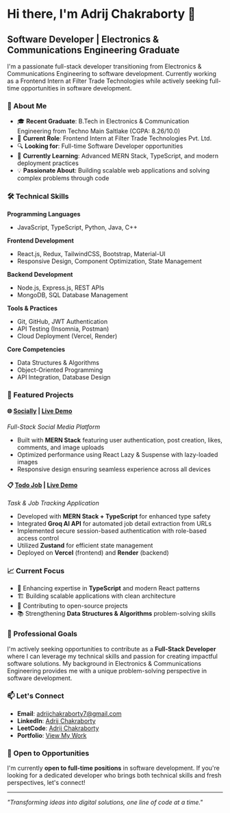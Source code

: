 # Hi there, I'm Adrij Chakraborty 👋

## Software Developer | Electronics & Communications Engineering Graduate

I'm a passionate full-stack developer transitioning from Electronics & Communications Engineering to software development. Currently working as a Frontend Intern at Filter Trade Technologies while actively seeking full-time opportunities in software development.

### 🚀 About Me

- 🎓 **Recent Graduate**: B.Tech in Electronics & Communication Engineering from Techno Main Saltlake (CGPA: 8.26/10.0)
- 💼 **Current Role**: Frontend Intern at Filter Trade Technologies Pvt. Ltd.
- 🔍 **Looking for**: Full-time Software Developer opportunities
- 🌱 **Currently Learning**: Advanced MERN Stack, TypeScript, and modern deployment practices
- 💡 **Passionate About**: Building scalable web applications and solving complex problems through code

### 🛠️ Technical Skills

**Programming Languages**
- JavaScript, TypeScript, Python, Java, C++

**Frontend Development**
- React.js, Redux, TailwindCSS, Bootstrap, Material-UI
- Responsive Design, Component Optimization, State Management

**Backend Development**
- Node.js, Express.js, REST APIs
- MongoDB, SQL Database Management

**Tools & Practices**
- Git, GitHub, JWT Authentication
- API Testing (Insomnia, Postman)
- Cloud Deployment (Vercel, Render)

**Core Competencies**
- Data Structures & Algorithms
- Object-Oriented Programming
- API Integration, Database Design

### 💼 Featured Projects

#### 🌐 [Socially](https://github.com/Adrijchakraborty/Socially) | [Live Demo](#)
*Full-Stack Social Media Platform*
- Built with **MERN Stack** featuring user authentication, post creation, likes, comments, and image uploads
- Optimized performance using React Lazy & Suspense with lazy-loaded images
- Responsive design ensuring seamless experience across all devices

#### 📋 [Todo Job](https://github.com/yourusername/todo-job) | [Live Demo](#)
*Task & Job Tracking Application*
- Developed with **MERN Stack + TypeScript** for enhanced type safety
- Integrated **Groq AI API** for automated job detail extraction from URLs
- Implemented secure session-based authentication with role-based access control
- Utilized **Zustand** for efficient state management
- Deployed on **Vercel** (frontend) and **Render** (backend)

### 📈 Current Focus

- 🔧 Enhancing expertise in **TypeScript** and modern React patterns
- 🏗️ Building scalable applications with clean architecture
- 🤝 Contributing to open-source projects
- 📚 Strengthening **Data Structures & Algorithms** problem-solving skills

### 🎯 Professional Goals

I'm actively seeking opportunities to contribute as a **Full-Stack Developer** where I can leverage my technical skills and passion for creating impactful software solutions. My background in Electronics & Communications Engineering provides me with a unique problem-solving perspective in software development.

### 📫 Let's Connect

- **Email**: adrijchakraborty7@gmail.com
- **LinkedIn**: [Adrij Chakraborty](https://linkedin.com/in/adrij-chakraborty)
- **LeetCode**: [Adrij Chakraborty](https://www.leetcode.com/adrij-chakraborty)
- **Portfolio**: [View My Work](#)

### 🤝 Open to Opportunities

I'm currently **open to full-time positions** in software development. If you're looking for a dedicated developer who brings both technical skills and fresh perspectives, let's connect!

---

*"Transforming ideas into digital solutions, one line of code at a time."*
